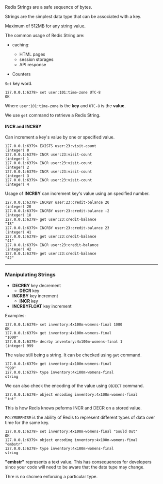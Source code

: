 Redis Strings are a safe sequence of bytes.

Strings are the simplest data type that can be associated with a key.

Maximum of 512MB for any string value.

The common usage of Redis String are:
  - caching:
    - HTML pages
    - session storages
    - API response

  - Counters

`Set` key word.

```
127.0.0.1:6379> set user:101:time-zone UTC-8
OK
```

Where `user:101:time-zone` is the **key** and `UTC-8` is the **value**.

We use `get` command to retrieve a Redis String.

#### INCR and INCRBY
Can increment a key's value by one or specified value.

```
127.0.0.1:6379> EXISTS user:23:visit-count
(integer) 0
127.0.0.1:6379> INCR user:23:visit-count
(integer) 1
127.0.0.1:6379> INCR user:23:visit-count
(integer) 2
127.0.0.1:6379> INCR user:23:visit-count
(integer) 3
127.0.0.1:6379> INCR user:23:visit-count
(integer) 4
```

Usage of **INCRBY** can increment key's value using an specified number.
```
127.0.0.1:6379> INCRBY user:23:credit-balance 20
(integer) 20
127.0.0.1:6379> INCRBY user:23:credit-balance -2
(integer) 18
127.0.0.1:6379> get user:23:credit-balance
"18"
127.0.0.1:6379> INCRBY user:23:credit-balance 23
(integer) 41
127.0.0.1:6379> get user:23:credit-balance
"41"
127.0.0.1:6379> INCR user:23:credit-balance
(integer) 42
127.0.0.1:6379> get user:23:credit-balance
"42"
```

---
### Manipulating Strings
- **DECRBY** key decrement
  - **DECR** key
- **INCRBY** key increment
  - **INCR** key
- **INCRBYFLOAT** key increment

Examples:

```
127.0.0.1:6379> set inventory:4x100m-womens-final 1000
OK
127.0.0.1:6379> get inventory:4x100m-womens-final
"1000"
127.0.0.1:6379> decrby inventory:4x100m-womens-final 1
(integer) 999
```

The value still being a string. It can be checked using `get` command.

```
127.0.0.1:6379> get inventory:4x100m-womens-final
"999"
127.0.0.1:6379> type inventory:4x100m-womens-final
string
```

We can also check the encoding of the value using `OBJECT` command.

```
127.0.0.1:6379> object encoding inventory:4x100m-womens-final
"int"
```
This is how Redis knows peforms INCR and DECR on a stored value.

`POLYMORPHISM` is the ability of Redis to represent different types of data over time for the same key.

```
127.0.0.1:6379> set inventory:4x100m-womens-final "Sould Out"
OK
127.0.0.1:6379> object encoding inventory:4x100m-womens-final
"embstr"
127.0.0.1:6379> type inventory:4x100m-womens-final
string
```

**"embstr"** represents a text value. This has consequences for developers since your code will need to be aware that the data tupe may change.

Thre is no shcmea enforcing a particular type.

